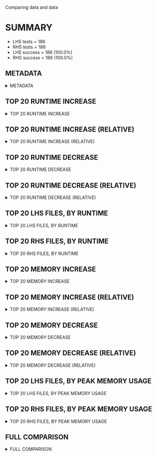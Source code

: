 Comparing data and data


# SUMMARY
- LHS tests = 186
- RHS tests = 186
- LHS success = 186  (100.0%)
- RHS success = 186  (100.0%)


## METADATA

<details><summary>METADATA</summary>

# LHS
<pre>
Ramon benchmark for Z3
-
Job description: MCM with basic SMT solver
Job tag: smt
Z3 repo: https://github.com/Z3Prover/z3
Z3 commit: 9770c005926e2085d4ede18f03d56cb67d762d84
Z3 branch: master
Z3 options: "-T:20 -v:2 -st tactic.default_tactic="(then simplify propagate-values solve-eqs simplify smt)" model_validate=true"
Z3 inputs: inputs/QF_NIA_MCM
Z3 commit message: adjust heuristic in random-inc-dec for finite domains

Signed-off-by: Nikolaj Bjorner <nbjorner@microsoft.com>

</pre>
# RHS
<pre>
Ramon benchmark for Z3
-
Job description: MCM with basic SMT solver
Job tag: smt
Z3 repo: https://github.com/Z3Prover/z3
Z3 commit: 9770c005926e2085d4ede18f03d56cb67d762d84
Z3 branch: master
Z3 options: "-T:20 -v:2 -st tactic.default_tactic="(then simplify propagate-values solve-eqs simplify smt)" model_validate=true"
Z3 inputs: inputs/QF_NIA_MCM
Z3 commit message: adjust heuristic in random-inc-dec for finite domains

Signed-off-by: Nikolaj Bjorner <nbjorner@microsoft.com>

</pre>
</details>


## TOP 20 RUNTIME INCREASE

<details><summary>TOP 20 RUNTIME INCREASE</summary>

|FILE                                                                                        |TIME_L     |TIME_R     |DIFF(s)    |DIFF(%)|
|-------------|-------------:|-------------:|--------------:|------------:|
|01.smt2                                                                                     |  19.980s  |  19.980s  |   0.000s  | 0.0%|
|02.smt2                                                                                     |  20.018s  |  20.018s  |   0.000s  | 0.0%|
|03.smt2                                                                                     |  20.009s  |  20.009s  |   0.000s  | 0.0%|
|04.smt2                                                                                     |  19.996s  |  19.996s  |   0.000s  | 0.0%|
|05.smt2                                                                                     |  20.011s  |  20.011s  |   0.000s  | 0.0%|
|06.smt2                                                                                     |   2.928s  |   2.928s  |   0.000s  | 0.0%|
|07.smt2                                                                                     |  19.993s  |  19.993s  |   0.000s  | 0.0%|
|08.smt2                                                                                     |  20.003s  |  20.003s  |   0.000s  | 0.0%|
|09.smt2                                                                                     |  19.897s  |  19.897s  |   0.000s  | 0.0%|
|10.smt2                                                                                     |  19.385s  |  19.385s  |   0.000s  | 0.0%|
|100.smt2                                                                                    |  20.011s  |  20.011s  |   0.000s  | 0.0%|
|101.smt2                                                                                    |  19.917s  |  19.917s  |   0.000s  | 0.0%|
|102.smt2                                                                                    |  19.904s  |  19.904s  |   0.000s  | 0.0%|
|103.smt2                                                                                    |  20.003s  |  20.003s  |   0.000s  | 0.0%|
|104.smt2                                                                                    |  19.987s  |  19.987s  |   0.000s  | 0.0%|
|105.smt2                                                                                    |  20.025s  |  20.025s  |   0.000s  | 0.0%|
|106.smt2                                                                                    |  19.956s  |  19.956s  |   0.000s  | 0.0%|
|107.smt2                                                                                    |   1.048s  |   1.048s  |   0.000s  | 0.0%|
|108.smt2                                                                                    |  19.955s  |  19.955s  |   0.000s  | 0.0%|
|109.smt2                                                                                    |   1.531s  |   1.531s  |   0.000s  | 0.0%|
</details>


## TOP 20 RUNTIME INCREASE (RELATIVE)

<details><summary>TOP 20 RUNTIME INCREASE (RELATIVE)</summary>

|FILE                                                                                        |TIME_L     |TIME_R     |DIFF(s)    |DIFF(%)|
|-------------|-------------:|-------------:|--------------:|------------:|
|01.smt2                                                                                     |  19.980s  |  19.980s  |   0.000s  | 0.0%|
|02.smt2                                                                                     |  20.018s  |  20.018s  |   0.000s  | 0.0%|
|03.smt2                                                                                     |  20.009s  |  20.009s  |   0.000s  | 0.0%|
|04.smt2                                                                                     |  19.996s  |  19.996s  |   0.000s  | 0.0%|
|05.smt2                                                                                     |  20.011s  |  20.011s  |   0.000s  | 0.0%|
|06.smt2                                                                                     |   2.928s  |   2.928s  |   0.000s  | 0.0%|
|07.smt2                                                                                     |  19.993s  |  19.993s  |   0.000s  | 0.0%|
|08.smt2                                                                                     |  20.003s  |  20.003s  |   0.000s  | 0.0%|
|09.smt2                                                                                     |  19.897s  |  19.897s  |   0.000s  | 0.0%|
|10.smt2                                                                                     |  19.385s  |  19.385s  |   0.000s  | 0.0%|
|100.smt2                                                                                    |  20.011s  |  20.011s  |   0.000s  | 0.0%|
|101.smt2                                                                                    |  19.917s  |  19.917s  |   0.000s  | 0.0%|
|102.smt2                                                                                    |  19.904s  |  19.904s  |   0.000s  | 0.0%|
|103.smt2                                                                                    |  20.003s  |  20.003s  |   0.000s  | 0.0%|
|104.smt2                                                                                    |  19.987s  |  19.987s  |   0.000s  | 0.0%|
|105.smt2                                                                                    |  20.025s  |  20.025s  |   0.000s  | 0.0%|
|106.smt2                                                                                    |  19.956s  |  19.956s  |   0.000s  | 0.0%|
|107.smt2                                                                                    |   1.048s  |   1.048s  |   0.000s  | 0.0%|
|108.smt2                                                                                    |  19.955s  |  19.955s  |   0.000s  | 0.0%|
|109.smt2                                                                                    |   1.531s  |   1.531s  |   0.000s  | 0.0%|
</details>


## TOP 20 RUNTIME DECREASE

<details><summary>TOP 20 RUNTIME DECREASE</summary>

|FILE                                                                                        |TIME_L     |TIME_R     |DIFF(s)    |DIFF(%)|
|-------------|-------------:|-------------:|--------------:|------------:|
|01.smt2                                                                                     |  19.980s  |  19.980s  |   0.000s  | 0.0%|
|02.smt2                                                                                     |  20.018s  |  20.018s  |   0.000s  | 0.0%|
|03.smt2                                                                                     |  20.009s  |  20.009s  |   0.000s  | 0.0%|
|04.smt2                                                                                     |  19.996s  |  19.996s  |   0.000s  | 0.0%|
|05.smt2                                                                                     |  20.011s  |  20.011s  |   0.000s  | 0.0%|
|06.smt2                                                                                     |   2.928s  |   2.928s  |   0.000s  | 0.0%|
|07.smt2                                                                                     |  19.993s  |  19.993s  |   0.000s  | 0.0%|
|08.smt2                                                                                     |  20.003s  |  20.003s  |   0.000s  | 0.0%|
|09.smt2                                                                                     |  19.897s  |  19.897s  |   0.000s  | 0.0%|
|10.smt2                                                                                     |  19.385s  |  19.385s  |   0.000s  | 0.0%|
|100.smt2                                                                                    |  20.011s  |  20.011s  |   0.000s  | 0.0%|
|101.smt2                                                                                    |  19.917s  |  19.917s  |   0.000s  | 0.0%|
|102.smt2                                                                                    |  19.904s  |  19.904s  |   0.000s  | 0.0%|
|103.smt2                                                                                    |  20.003s  |  20.003s  |   0.000s  | 0.0%|
|104.smt2                                                                                    |  19.987s  |  19.987s  |   0.000s  | 0.0%|
|105.smt2                                                                                    |  20.025s  |  20.025s  |   0.000s  | 0.0%|
|106.smt2                                                                                    |  19.956s  |  19.956s  |   0.000s  | 0.0%|
|107.smt2                                                                                    |   1.048s  |   1.048s  |   0.000s  | 0.0%|
|108.smt2                                                                                    |  19.955s  |  19.955s  |   0.000s  | 0.0%|
|109.smt2                                                                                    |   1.531s  |   1.531s  |   0.000s  | 0.0%|
</details>


## TOP 20 RUNTIME DECREASE (RELATIVE)

<details><summary>TOP 20 RUNTIME DECREASE (RELATIVE)</summary>

|FILE                                                                                        |TIME_L     |TIME_R     |DIFF(s)    |DIFF(%)|
|-------------|-------------:|-------------:|--------------:|------------:|
|01.smt2                                                                                     |  19.980s  |  19.980s  |   0.000s  | 0.0%|
|02.smt2                                                                                     |  20.018s  |  20.018s  |   0.000s  | 0.0%|
|03.smt2                                                                                     |  20.009s  |  20.009s  |   0.000s  | 0.0%|
|04.smt2                                                                                     |  19.996s  |  19.996s  |   0.000s  | 0.0%|
|05.smt2                                                                                     |  20.011s  |  20.011s  |   0.000s  | 0.0%|
|06.smt2                                                                                     |   2.928s  |   2.928s  |   0.000s  | 0.0%|
|07.smt2                                                                                     |  19.993s  |  19.993s  |   0.000s  | 0.0%|
|08.smt2                                                                                     |  20.003s  |  20.003s  |   0.000s  | 0.0%|
|09.smt2                                                                                     |  19.897s  |  19.897s  |   0.000s  | 0.0%|
|10.smt2                                                                                     |  19.385s  |  19.385s  |   0.000s  | 0.0%|
|100.smt2                                                                                    |  20.011s  |  20.011s  |   0.000s  | 0.0%|
|101.smt2                                                                                    |  19.917s  |  19.917s  |   0.000s  | 0.0%|
|102.smt2                                                                                    |  19.904s  |  19.904s  |   0.000s  | 0.0%|
|103.smt2                                                                                    |  20.003s  |  20.003s  |   0.000s  | 0.0%|
|104.smt2                                                                                    |  19.987s  |  19.987s  |   0.000s  | 0.0%|
|105.smt2                                                                                    |  20.025s  |  20.025s  |   0.000s  | 0.0%|
|106.smt2                                                                                    |  19.956s  |  19.956s  |   0.000s  | 0.0%|
|107.smt2                                                                                    |   1.048s  |   1.048s  |   0.000s  | 0.0%|
|108.smt2                                                                                    |  19.955s  |  19.955s  |   0.000s  | 0.0%|
|109.smt2                                                                                    |   1.531s  |   1.531s  |   0.000s  | 0.0%|
</details>


## TOP 20 LHS FILES, BY RUNTIME

<details><summary>TOP 20 LHS FILES, BY RUNTIME</summary>

|FILE                                                                                       |TIME     |MEM        |
|------------|----------:|---------:|
|158.smt2                                                                                   |  20.036s |167.0MiB|
|54.smt2                                                                                    |  20.034s |142.0MiB|
|49.smt2                                                                                    |  20.034s |117.0MiB|
|119.smt2                                                                                   |  20.033s |118.0MiB|
|143.smt2                                                                                   |  20.033s |138.0MiB|
|47.smt2                                                                                    |  20.032s |123.0MiB|
|138.smt2                                                                                   |  20.032s |144.0MiB|
|122.smt2                                                                                   |  20.031s |151.0MiB|
|45.smt2                                                                                    |  20.030s |72.244MiB|
|60.smt2                                                                                    |  20.030s |137.0MiB|
|151.smt2                                                                                   |  20.027s |203.0MiB|
|51.smt2                                                                                    |  20.027s |137.0MiB|
|135.smt2                                                                                   |  20.026s |144.0MiB|
|82.smt2                                                                                    |  20.026s |123.0MiB|
|24.smt2                                                                                    |  20.025s |113.0MiB|
|52.smt2                                                                                    |  20.025s |144.0MiB|
|93.smt2                                                                                    |  20.025s |89.936MiB|
|105.smt2                                                                                   |  20.025s |177.0MiB|
|144.smt2                                                                                   |  20.025s |140.0MiB|
|75.smt2                                                                                    |  20.025s |126.0MiB|
</details>


## TOP 20 RHS FILES, BY RUNTIME

<details><summary>TOP 20 RHS FILES, BY RUNTIME</summary>

|FILE                                                                                       |TIME     |MEM        |
|------------|----------:|---------:|
|158.smt2                                                                                   |  20.036s |167.0MiB|
|54.smt2                                                                                    |  20.034s |142.0MiB|
|49.smt2                                                                                    |  20.034s |117.0MiB|
|119.smt2                                                                                   |  20.033s |118.0MiB|
|143.smt2                                                                                   |  20.033s |138.0MiB|
|47.smt2                                                                                    |  20.032s |123.0MiB|
|138.smt2                                                                                   |  20.032s |144.0MiB|
|122.smt2                                                                                   |  20.031s |151.0MiB|
|45.smt2                                                                                    |  20.030s |72.244MiB|
|60.smt2                                                                                    |  20.030s |137.0MiB|
|151.smt2                                                                                   |  20.027s |203.0MiB|
|51.smt2                                                                                    |  20.027s |137.0MiB|
|135.smt2                                                                                   |  20.026s |144.0MiB|
|82.smt2                                                                                    |  20.026s |123.0MiB|
|24.smt2                                                                                    |  20.025s |113.0MiB|
|52.smt2                                                                                    |  20.025s |144.0MiB|
|93.smt2                                                                                    |  20.025s |89.936MiB|
|105.smt2                                                                                   |  20.025s |177.0MiB|
|144.smt2                                                                                   |  20.025s |140.0MiB|
|75.smt2                                                                                    |  20.025s |126.0MiB|
</details>


## TOP 20 MEMORY INCREASE

<details><summary>TOP 20 MEMORY INCREASE</summary>

|FILE                                                                                        |MEM_L         |MEM_R         |DIFF            |DIFF(%)|
|-------------|-------------:|-------------:|--------------:|------------:|
|01.smt2                                                                                     |104.0MiB|104.0MiB|0B| 0.0%|
|02.smt2                                                                                     |114.0MiB|114.0MiB|0B| 0.0%|
|03.smt2                                                                                     |93.62MiB|93.62MiB|0B| 0.0%|
|04.smt2                                                                                     |87.032MiB|87.032MiB|0B| 0.0%|
|05.smt2                                                                                     |123.0MiB|123.0MiB|0B| 0.0%|
|06.smt2                                                                                     |44.996MiB|44.996MiB|0B| 0.0%|
|07.smt2                                                                                     |83.604MiB|83.604MiB|0B| 0.0%|
|08.smt2                                                                                     |75.264MiB|75.264MiB|0B| 0.0%|
|09.smt2                                                                                     |81.792MiB|81.792MiB|0B| 0.0%|
|10.smt2                                                                                     |89.052MiB|89.052MiB|0B| 0.0%|
|100.smt2                                                                                    |110.0MiB|110.0MiB|0B| 0.0%|
|101.smt2                                                                                    |110.0MiB|110.0MiB|0B| 0.0%|
|102.smt2                                                                                    |136.0MiB|136.0MiB|0B| 0.0%|
|103.smt2                                                                                    |111.0MiB|111.0MiB|0B| 0.0%|
|104.smt2                                                                                    |79.424MiB|79.424MiB|0B| 0.0%|
|105.smt2                                                                                    |177.0MiB|177.0MiB|0B| 0.0%|
|106.smt2                                                                                    |135.0MiB|135.0MiB|0B| 0.0%|
|107.smt2                                                                                    |32.432MiB|32.432MiB|0B| 0.0%|
|108.smt2                                                                                    |160.0MiB|160.0MiB|0B| 0.0%|
|109.smt2                                                                                    |49.956MiB|49.956MiB|0B| 0.0%|
</details>


## TOP 20 MEMORY INCREASE (RELATIVE)

<details><summary>TOP 20 MEMORY INCREASE (RELATIVE)</summary>

|FILE                                                                                        |MEM_L         |MEM_R         |DIFF            |DIFF(%)|
|-------------|-------------:|-------------:|--------------:|------------:|
|01.smt2                                                                                     |104.0MiB|104.0MiB|0B| 0.0%|
|02.smt2                                                                                     |114.0MiB|114.0MiB|0B| 0.0%|
|03.smt2                                                                                     |93.62MiB|93.62MiB|0B| 0.0%|
|04.smt2                                                                                     |87.032MiB|87.032MiB|0B| 0.0%|
|05.smt2                                                                                     |123.0MiB|123.0MiB|0B| 0.0%|
|06.smt2                                                                                     |44.996MiB|44.996MiB|0B| 0.0%|
|07.smt2                                                                                     |83.604MiB|83.604MiB|0B| 0.0%|
|08.smt2                                                                                     |75.264MiB|75.264MiB|0B| 0.0%|
|09.smt2                                                                                     |81.792MiB|81.792MiB|0B| 0.0%|
|10.smt2                                                                                     |89.052MiB|89.052MiB|0B| 0.0%|
|100.smt2                                                                                    |110.0MiB|110.0MiB|0B| 0.0%|
|101.smt2                                                                                    |110.0MiB|110.0MiB|0B| 0.0%|
|102.smt2                                                                                    |136.0MiB|136.0MiB|0B| 0.0%|
|103.smt2                                                                                    |111.0MiB|111.0MiB|0B| 0.0%|
|104.smt2                                                                                    |79.424MiB|79.424MiB|0B| 0.0%|
|105.smt2                                                                                    |177.0MiB|177.0MiB|0B| 0.0%|
|106.smt2                                                                                    |135.0MiB|135.0MiB|0B| 0.0%|
|107.smt2                                                                                    |32.432MiB|32.432MiB|0B| 0.0%|
|108.smt2                                                                                    |160.0MiB|160.0MiB|0B| 0.0%|
|109.smt2                                                                                    |49.956MiB|49.956MiB|0B| 0.0%|
</details>


## TOP 20 MEMORY DECREASE

<details><summary>TOP 20 MEMORY DECREASE</summary>

|FILE                                                                                        |MEM_L         |MEM_R         |DIFF            |DIFF(%)|
|-------------|-------------:|-------------:|--------------:|------------:|
|01.smt2                                                                                     |104.0MiB|104.0MiB|0B| 0.0%|
|02.smt2                                                                                     |114.0MiB|114.0MiB|0B| 0.0%|
|03.smt2                                                                                     |93.62MiB|93.62MiB|0B| 0.0%|
|04.smt2                                                                                     |87.032MiB|87.032MiB|0B| 0.0%|
|05.smt2                                                                                     |123.0MiB|123.0MiB|0B| 0.0%|
|06.smt2                                                                                     |44.996MiB|44.996MiB|0B| 0.0%|
|07.smt2                                                                                     |83.604MiB|83.604MiB|0B| 0.0%|
|08.smt2                                                                                     |75.264MiB|75.264MiB|0B| 0.0%|
|09.smt2                                                                                     |81.792MiB|81.792MiB|0B| 0.0%|
|10.smt2                                                                                     |89.052MiB|89.052MiB|0B| 0.0%|
|100.smt2                                                                                    |110.0MiB|110.0MiB|0B| 0.0%|
|101.smt2                                                                                    |110.0MiB|110.0MiB|0B| 0.0%|
|102.smt2                                                                                    |136.0MiB|136.0MiB|0B| 0.0%|
|103.smt2                                                                                    |111.0MiB|111.0MiB|0B| 0.0%|
|104.smt2                                                                                    |79.424MiB|79.424MiB|0B| 0.0%|
|105.smt2                                                                                    |177.0MiB|177.0MiB|0B| 0.0%|
|106.smt2                                                                                    |135.0MiB|135.0MiB|0B| 0.0%|
|107.smt2                                                                                    |32.432MiB|32.432MiB|0B| 0.0%|
|108.smt2                                                                                    |160.0MiB|160.0MiB|0B| 0.0%|
|109.smt2                                                                                    |49.956MiB|49.956MiB|0B| 0.0%|
</details>


## TOP 20 MEMORY DECREASE (RELATIVE)

<details><summary>TOP 20 MEMORY DECREASE (RELATIVE)</summary>

|FILE                                                                                        |MEM_L         |MEM_R         |DIFF            |DIFF(%)|
|-------------|-------------:|-------------:|--------------:|------------:|
|01.smt2                                                                                     |104.0MiB|104.0MiB|0B| 0.0%|
|02.smt2                                                                                     |114.0MiB|114.0MiB|0B| 0.0%|
|03.smt2                                                                                     |93.62MiB|93.62MiB|0B| 0.0%|
|04.smt2                                                                                     |87.032MiB|87.032MiB|0B| 0.0%|
|05.smt2                                                                                     |123.0MiB|123.0MiB|0B| 0.0%|
|06.smt2                                                                                     |44.996MiB|44.996MiB|0B| 0.0%|
|07.smt2                                                                                     |83.604MiB|83.604MiB|0B| 0.0%|
|08.smt2                                                                                     |75.264MiB|75.264MiB|0B| 0.0%|
|09.smt2                                                                                     |81.792MiB|81.792MiB|0B| 0.0%|
|10.smt2                                                                                     |89.052MiB|89.052MiB|0B| 0.0%|
|100.smt2                                                                                    |110.0MiB|110.0MiB|0B| 0.0%|
|101.smt2                                                                                    |110.0MiB|110.0MiB|0B| 0.0%|
|102.smt2                                                                                    |136.0MiB|136.0MiB|0B| 0.0%|
|103.smt2                                                                                    |111.0MiB|111.0MiB|0B| 0.0%|
|104.smt2                                                                                    |79.424MiB|79.424MiB|0B| 0.0%|
|105.smt2                                                                                    |177.0MiB|177.0MiB|0B| 0.0%|
|106.smt2                                                                                    |135.0MiB|135.0MiB|0B| 0.0%|
|107.smt2                                                                                    |32.432MiB|32.432MiB|0B| 0.0%|
|108.smt2                                                                                    |160.0MiB|160.0MiB|0B| 0.0%|
|109.smt2                                                                                    |49.956MiB|49.956MiB|0B| 0.0%|
</details>


## TOP 20 LHS FILES, BY PEAK MEMORY USAGE

<details><summary>TOP 20 LHS FILES, BY PEAK MEMORY USAGE</summary>

|FILE                                                                                       |TIME     |MEM        |
|------------|----------:|---------:|
|184.smt2                                                                                   |  20.016s |703.0MiB|
|183.smt2                                                                                   |  20.004s |409.0MiB|
|182.smt2                                                                                   |  19.809s |407.0MiB|
|178.smt2                                                                                   |  19.981s |380.0MiB|
|179.smt2                                                                                   |  20.017s |341.0MiB|
|181.smt2                                                                                   |  19.997s |325.0MiB|
|180.smt2                                                                                   |  19.913s |307.0MiB|
|172.smt2                                                                                   |  20.000s |297.0MiB|
|176.smt2                                                                                   |  19.946s |296.0MiB|
|173.smt2                                                                                   |  19.892s |289.0MiB|
|175.smt2                                                                                   |  19.999s |283.0MiB|
|174.smt2                                                                                   |  19.910s |268.0MiB|
|185.smt2                                                                                   |  20.008s |245.0MiB|
|186.smt2                                                                                   |  19.905s |245.0MiB|
|169.smt2                                                                                   |  20.012s |236.0MiB|
|171.smt2                                                                                   |  20.002s |211.0MiB|
|163.smt2                                                                                   |  19.910s |208.0MiB|
|151.smt2                                                                                   |  20.027s |203.0MiB|
|160.smt2                                                                                   |  19.822s |191.0MiB|
|165.smt2                                                                                   |  19.931s |181.0MiB|
</details>


## TOP 20 RHS FILES, BY PEAK MEMORY USAGE

<details><summary>TOP 20 RHS FILES, BY PEAK MEMORY USAGE</summary>

|FILE                                                                                       |TIME     |MEM        |
|------------|----------:|---------:|
|184.smt2                                                                                   |  20.016s |703.0MiB|
|183.smt2                                                                                   |  20.004s |409.0MiB|
|182.smt2                                                                                   |  19.809s |407.0MiB|
|178.smt2                                                                                   |  19.981s |380.0MiB|
|179.smt2                                                                                   |  20.017s |341.0MiB|
|181.smt2                                                                                   |  19.997s |325.0MiB|
|180.smt2                                                                                   |  19.913s |307.0MiB|
|172.smt2                                                                                   |  20.000s |297.0MiB|
|176.smt2                                                                                   |  19.946s |296.0MiB|
|173.smt2                                                                                   |  19.892s |289.0MiB|
|175.smt2                                                                                   |  19.999s |283.0MiB|
|174.smt2                                                                                   |  19.910s |268.0MiB|
|185.smt2                                                                                   |  20.008s |245.0MiB|
|186.smt2                                                                                   |  19.905s |245.0MiB|
|169.smt2                                                                                   |  20.012s |236.0MiB|
|171.smt2                                                                                   |  20.002s |211.0MiB|
|163.smt2                                                                                   |  19.910s |208.0MiB|
|151.smt2                                                                                   |  20.027s |203.0MiB|
|160.smt2                                                                                   |  19.822s |191.0MiB|
|165.smt2                                                                                   |  19.931s |181.0MiB|
</details>


## FULL COMPARISON

<details><summary>FULL COMPARISON</summary>

|FILE                                                                                        |TIME_L     |TIME_R     |DIFF(s)    |DIFF(%)|
|-------------|-------------:|-------------:|--------------:|------------:|
|01.smt2                                                                                     |  19.980s  |  19.980s  |   0.000s  | 0.0%|
|02.smt2                                                                                     |  20.018s  |  20.018s  |   0.000s  | 0.0%|
|03.smt2                                                                                     |  20.009s  |  20.009s  |   0.000s  | 0.0%|
|04.smt2                                                                                     |  19.996s  |  19.996s  |   0.000s  | 0.0%|
|05.smt2                                                                                     |  20.011s  |  20.011s  |   0.000s  | 0.0%|
|06.smt2                                                                                     |   2.928s  |   2.928s  |   0.000s  | 0.0%|
|07.smt2                                                                                     |  19.993s  |  19.993s  |   0.000s  | 0.0%|
|08.smt2                                                                                     |  20.003s  |  20.003s  |   0.000s  | 0.0%|
|09.smt2                                                                                     |  19.897s  |  19.897s  |   0.000s  | 0.0%|
|10.smt2                                                                                     |  19.385s  |  19.385s  |   0.000s  | 0.0%|
|100.smt2                                                                                    |  20.011s  |  20.011s  |   0.000s  | 0.0%|
|101.smt2                                                                                    |  19.917s  |  19.917s  |   0.000s  | 0.0%|
|102.smt2                                                                                    |  19.904s  |  19.904s  |   0.000s  | 0.0%|
|103.smt2                                                                                    |  20.003s  |  20.003s  |   0.000s  | 0.0%|
|104.smt2                                                                                    |  19.987s  |  19.987s  |   0.000s  | 0.0%|
|105.smt2                                                                                    |  20.025s  |  20.025s  |   0.000s  | 0.0%|
|106.smt2                                                                                    |  19.956s  |  19.956s  |   0.000s  | 0.0%|
|107.smt2                                                                                    |   1.048s  |   1.048s  |   0.000s  | 0.0%|
|108.smt2                                                                                    |  19.955s  |  19.955s  |   0.000s  | 0.0%|
|109.smt2                                                                                    |   1.531s  |   1.531s  |   0.000s  | 0.0%|
|11.smt2                                                                                     |  20.008s  |  20.008s  |   0.000s  | 0.0%|
|110.smt2                                                                                    |  19.962s  |  19.962s  |   0.000s  | 0.0%|
|111.smt2                                                                                    |  19.853s  |  19.853s  |   0.000s  | 0.0%|
|112.smt2                                                                                    |  20.024s  |  20.024s  |   0.000s  | 0.0%|
|113.smt2                                                                                    |   0.172s  |   0.172s  |   0.000s  | 0.0%|
|114.smt2                                                                                    |  19.850s  |  19.850s  |   0.000s  | 0.0%|
|115.smt2                                                                                    |  19.970s  |  19.970s  |   0.000s  | 0.0%|
|116.smt2                                                                                    |  19.805s  |  19.805s  |   0.000s  | 0.0%|
|117.smt2                                                                                    |  10.571s  |  10.571s  |   0.000s  | 0.0%|
|118.smt2                                                                                    |  19.657s  |  19.657s  |   0.000s  | 0.0%|
|119.smt2                                                                                    |  20.033s  |  20.033s  |   0.000s  | 0.0%|
|12.smt2                                                                                     |  19.605s  |  19.605s  |   0.000s  | 0.0%|
|120.smt2                                                                                    |  19.704s  |  19.704s  |   0.000s  | 0.0%|
|121.smt2                                                                                    |  19.541s  |  19.541s  |   0.000s  | 0.0%|
|122.smt2                                                                                    |  20.031s  |  20.031s  |   0.000s  | 0.0%|
|123.smt2                                                                                    |  20.019s  |  20.019s  |   0.000s  | 0.0%|
|124.smt2                                                                                    |  19.839s  |  19.839s  |   0.000s  | 0.0%|
|125.smt2                                                                                    |  20.012s  |  20.012s  |   0.000s  | 0.0%|
|126.smt2                                                                                    |  19.740s  |  19.740s  |   0.000s  | 0.0%|
|127.smt2                                                                                    |  19.500s  |  19.500s  |   0.000s  | 0.0%|
|128.smt2                                                                                    |  19.807s  |  19.807s  |   0.000s  | 0.0%|
|129.smt2                                                                                    |  19.987s  |  19.987s  |   0.000s  | 0.0%|
|13.smt2                                                                                     |  19.990s  |  19.990s  |   0.000s  | 0.0%|
|130.smt2                                                                                    |  20.021s  |  20.021s  |   0.000s  | 0.0%|
|131.smt2                                                                                    |  19.845s  |  19.845s  |   0.000s  | 0.0%|
|132.smt2                                                                                    |  19.832s  |  19.832s  |   0.000s  | 0.0%|
|133.smt2                                                                                    |  20.015s  |  20.015s  |   0.000s  | 0.0%|
|134.smt2                                                                                    |  20.023s  |  20.023s  |   0.000s  | 0.0%|
|135.smt2                                                                                    |  20.026s  |  20.026s  |   0.000s  | 0.0%|
|136.smt2                                                                                    |  19.604s  |  19.604s  |   0.000s  | 0.0%|
|137.smt2                                                                                    |  19.922s  |  19.922s  |   0.000s  | 0.0%|
|138.smt2                                                                                    |  20.032s  |  20.032s  |   0.000s  | 0.0%|
|139.smt2                                                                                    |  19.783s  |  19.783s  |   0.000s  | 0.0%|
|14.smt2                                                                                     |  19.995s  |  19.995s  |   0.000s  | 0.0%|
|140.smt2                                                                                    |  19.818s  |  19.818s  |   0.000s  | 0.0%|
|141.smt2                                                                                    |  19.544s  |  19.544s  |   0.000s  | 0.0%|
|142.smt2                                                                                    |  19.921s  |  19.921s  |   0.000s  | 0.0%|
|143.smt2                                                                                    |  20.033s  |  20.033s  |   0.000s  | 0.0%|
|144.smt2                                                                                    |  20.025s  |  20.025s  |   0.000s  | 0.0%|
|145.smt2                                                                                    |  19.705s  |  19.705s  |   0.000s  | 0.0%|
|146.smt2                                                                                    |  19.956s  |  19.956s  |   0.000s  | 0.0%|
|147.smt2                                                                                    |  19.997s  |  19.997s  |   0.000s  | 0.0%|
|148.smt2                                                                                    |  19.960s  |  19.960s  |   0.000s  | 0.0%|
|149.smt2                                                                                    |  19.955s  |  19.955s  |   0.000s  | 0.0%|
|15.smt2                                                                                     |  19.726s  |  19.726s  |   0.000s  | 0.0%|
|150.smt2                                                                                    |  20.020s  |  20.020s  |   0.000s  | 0.0%|
|151.smt2                                                                                    |  20.027s  |  20.027s  |   0.000s  | 0.0%|
|152.smt2                                                                                    |  19.832s  |  19.832s  |   0.000s  | 0.0%|
|153.smt2                                                                                    |  20.021s  |  20.021s  |   0.000s  | 0.0%|
|154.smt2                                                                                    |  20.023s  |  20.023s  |   0.000s  | 0.0%|
|155.smt2                                                                                    |  20.014s  |  20.014s  |   0.000s  | 0.0%|
|156.smt2                                                                                    |  20.008s  |  20.008s  |   0.000s  | 0.0%|
|157.smt2                                                                                    |  19.879s  |  19.879s  |   0.000s  | 0.0%|
|158.smt2                                                                                    |  20.036s  |  20.036s  |   0.000s  | 0.0%|
|159.smt2                                                                                    |  19.768s  |  19.768s  |   0.000s  | 0.0%|
|16.smt2                                                                                     |  19.974s  |  19.974s  |   0.000s  | 0.0%|
|160.smt2                                                                                    |  19.822s  |  19.822s  |   0.000s  | 0.0%|
|161.smt2                                                                                    |  18.956s  |  18.956s  |   0.000s  | 0.0%|
|162.smt2                                                                                    |  19.795s  |  19.795s  |   0.000s  | 0.0%|
|163.smt2                                                                                    |  19.910s  |  19.910s  |   0.000s  | 0.0%|
|164.smt2                                                                                    |  19.187s  |  19.187s  |   0.000s  | 0.0%|
|165.smt2                                                                                    |  19.931s  |  19.931s  |   0.000s  | 0.0%|
|166.smt2                                                                                    |  19.599s  |  19.599s  |   0.000s  | 0.0%|
|167.smt2                                                                                    |  19.889s  |  19.889s  |   0.000s  | 0.0%|
|168.smt2                                                                                    |  20.024s  |  20.024s  |   0.000s  | 0.0%|
|169.smt2                                                                                    |  20.012s  |  20.012s  |   0.000s  | 0.0%|
|17.smt2                                                                                     |  19.903s  |  19.903s  |   0.000s  | 0.0%|
|170.smt2                                                                                    |  19.726s  |  19.726s  |   0.000s  | 0.0%|
|171.smt2                                                                                    |  20.002s  |  20.002s  |   0.000s  | 0.0%|
|172.smt2                                                                                    |  20.000s  |  20.000s  |   0.000s  | 0.0%|
|173.smt2                                                                                    |  19.892s  |  19.892s  |   0.000s  | 0.0%|
|174.smt2                                                                                    |  19.910s  |  19.910s  |   0.000s  | 0.0%|
|175.smt2                                                                                    |  19.999s  |  19.999s  |   0.000s  | 0.0%|
|176.smt2                                                                                    |  19.946s  |  19.946s  |   0.000s  | 0.0%|
|177.smt2                                                                                    |  20.001s  |  20.001s  |   0.000s  | 0.0%|
|178.smt2                                                                                    |  19.981s  |  19.981s  |   0.000s  | 0.0%|
|179.smt2                                                                                    |  20.017s  |  20.017s  |   0.000s  | 0.0%|
|18.smt2                                                                                     |  20.018s  |  20.018s  |   0.000s  | 0.0%|
|180.smt2                                                                                    |  19.913s  |  19.913s  |   0.000s  | 0.0%|
|181.smt2                                                                                    |  19.997s  |  19.997s  |   0.000s  | 0.0%|
|182.smt2                                                                                    |  19.809s  |  19.809s  |   0.000s  | 0.0%|
|183.smt2                                                                                    |  20.004s  |  20.004s  |   0.000s  | 0.0%|
|184.smt2                                                                                    |  20.016s  |  20.016s  |   0.000s  | 0.0%|
|185.smt2                                                                                    |  20.008s  |  20.008s  |   0.000s  | 0.0%|
|186.smt2                                                                                    |  19.905s  |  19.905s  |   0.000s  | 0.0%|
|19.smt2                                                                                     |  19.978s  |  19.978s  |   0.000s  | 0.0%|
|20.smt2                                                                                     |  19.986s  |  19.986s  |   0.000s  | 0.0%|
|21.smt2                                                                                     |  19.992s  |  19.992s  |   0.000s  | 0.0%|
|22.smt2                                                                                     |  20.023s  |  20.023s  |   0.000s  | 0.0%|
|23.smt2                                                                                     |  20.009s  |  20.009s  |   0.000s  | 0.0%|
|24.smt2                                                                                     |  20.025s  |  20.025s  |   0.000s  | 0.0%|
|25.smt2                                                                                     |  19.931s  |  19.931s  |   0.000s  | 0.0%|
|26.smt2                                                                                     |  20.020s  |  20.020s  |   0.000s  | 0.0%|
|27.smt2                                                                                     |  19.862s  |  19.862s  |   0.000s  | 0.0%|
|28.smt2                                                                                     |  19.875s  |  19.875s  |   0.000s  | 0.0%|
|29.smt2                                                                                     |  19.976s  |  19.976s  |   0.000s  | 0.0%|
|30.smt2                                                                                     |  20.016s  |  20.016s  |   0.000s  | 0.0%|
|31.smt2                                                                                     |  19.998s  |  19.998s  |   0.000s  | 0.0%|
|32.smt2                                                                                     |  20.014s  |  20.014s  |   0.000s  | 0.0%|
|33.smt2                                                                                     |  19.625s  |  19.625s  |   0.000s  | 0.0%|
|34.smt2                                                                                     |  19.823s  |  19.823s  |   0.000s  | 0.0%|
|35.smt2                                                                                     |  19.841s  |  19.841s  |   0.000s  | 0.0%|
|36.smt2                                                                                     |  19.803s  |  19.803s  |   0.000s  | 0.0%|
|37.smt2                                                                                     |  19.825s  |  19.825s  |   0.000s  | 0.0%|
|38.smt2                                                                                     |  19.841s  |  19.841s  |   0.000s  | 0.0%|
|39.smt2                                                                                     |  20.022s  |  20.022s  |   0.000s  | 0.0%|
|40.smt2                                                                                     |  19.999s  |  19.999s  |   0.000s  | 0.0%|
|41.smt2                                                                                     |  20.003s  |  20.003s  |   0.000s  | 0.0%|
|42.smt2                                                                                     |  19.704s  |  19.704s  |   0.000s  | 0.0%|
|43.smt2                                                                                     |  20.016s  |  20.016s  |   0.000s  | 0.0%|
|44.smt2                                                                                     |  19.895s  |  19.895s  |   0.000s  | 0.0%|
|45.smt2                                                                                     |  20.030s  |  20.030s  |   0.000s  | 0.0%|
|46.smt2                                                                                     |  19.915s  |  19.915s  |   0.000s  | 0.0%|
|47.smt2                                                                                     |  20.032s  |  20.032s  |   0.000s  | 0.0%|
|48.smt2                                                                                     |  20.013s  |  20.013s  |   0.000s  | 0.0%|
|49.smt2                                                                                     |  20.034s  |  20.034s  |   0.000s  | 0.0%|
|50.smt2                                                                                     |  20.021s  |  20.021s  |   0.000s  | 0.0%|
|51.smt2                                                                                     |  20.027s  |  20.027s  |   0.000s  | 0.0%|
|52.smt2                                                                                     |  20.025s  |  20.025s  |   0.000s  | 0.0%|
|53.smt2                                                                                     |  20.020s  |  20.020s  |   0.000s  | 0.0%|
|54.smt2                                                                                     |  20.034s  |  20.034s  |   0.000s  | 0.0%|
|55.smt2                                                                                     |  19.997s  |  19.997s  |   0.000s  | 0.0%|
|56.smt2                                                                                     |  19.925s  |  19.925s  |   0.000s  | 0.0%|
|57.smt2                                                                                     |  20.017s  |  20.017s  |   0.000s  | 0.0%|
|58.smt2                                                                                     |  20.008s  |  20.008s  |   0.000s  | 0.0%|
|59.smt2                                                                                     |  20.000s  |  20.000s  |   0.000s  | 0.0%|
|60.smt2                                                                                     |  20.030s  |  20.030s  |   0.000s  | 0.0%|
|61.smt2                                                                                     |  19.240s  |  19.240s  |   0.000s  | 0.0%|
|62.smt2                                                                                     |  19.966s  |  19.966s  |   0.000s  | 0.0%|
|63.smt2                                                                                     |  20.003s  |  20.003s  |   0.000s  | 0.0%|
|64.smt2                                                                                     |  19.725s  |  19.725s  |   0.000s  | 0.0%|
|65.smt2                                                                                     |  19.995s  |  19.995s  |   0.000s  | 0.0%|
|66.smt2                                                                                     |  20.005s  |  20.005s  |   0.000s  | 0.0%|
|67.smt2                                                                                     |  19.871s  |  19.871s  |   0.000s  | 0.0%|
|68.smt2                                                                                     |  20.016s  |  20.016s  |   0.000s  | 0.0%|
|69.smt2                                                                                     |  19.721s  |  19.721s  |   0.000s  | 0.0%|
|70.smt2                                                                                     |  19.992s  |  19.992s  |   0.000s  | 0.0%|
|71.smt2                                                                                     |  19.795s  |  19.795s  |   0.000s  | 0.0%|
|72.smt2                                                                                     |  19.794s  |  19.794s  |   0.000s  | 0.0%|
|73.smt2                                                                                     |  19.900s  |  19.900s  |   0.000s  | 0.0%|
|74.smt2                                                                                     |  20.009s  |  20.009s  |   0.000s  | 0.0%|
|75.smt2                                                                                     |  20.025s  |  20.025s  |   0.000s  | 0.0%|
|76.smt2                                                                                     |  19.782s  |  19.782s  |   0.000s  | 0.0%|
|77.smt2                                                                                     |  20.010s  |  20.010s  |   0.000s  | 0.0%|
|78.smt2                                                                                     |  20.020s  |  20.020s  |   0.000s  | 0.0%|
|79.smt2                                                                                     |  19.929s  |  19.929s  |   0.000s  | 0.0%|
|80.smt2                                                                                     |  19.986s  |  19.986s  |   0.000s  | 0.0%|
|81.smt2                                                                                     |  19.728s  |  19.728s  |   0.000s  | 0.0%|
|82.smt2                                                                                     |  20.026s  |  20.026s  |   0.000s  | 0.0%|
|83.smt2                                                                                     |  19.899s  |  19.899s  |   0.000s  | 0.0%|
|84.smt2                                                                                     |  20.012s  |  20.012s  |   0.000s  | 0.0%|
|85.smt2                                                                                     |  20.004s  |  20.004s  |   0.000s  | 0.0%|
|86.smt2                                                                                     |  19.666s  |  19.666s  |   0.000s  | 0.0%|
|87.smt2                                                                                     |  19.820s  |  19.820s  |   0.000s  | 0.0%|
|88.smt2                                                                                     |  19.985s  |  19.985s  |   0.000s  | 0.0%|
|89.smt2                                                                                     |  20.020s  |  20.020s  |   0.000s  | 0.0%|
|90.smt2                                                                                     |  20.025s  |  20.025s  |   0.000s  | 0.0%|
|91.smt2                                                                                     |  20.018s  |  20.018s  |   0.000s  | 0.0%|
|92.smt2                                                                                     |  19.993s  |  19.993s  |   0.000s  | 0.0%|
|93.smt2                                                                                     |  20.025s  |  20.025s  |   0.000s  | 0.0%|
|94.smt2                                                                                     |  20.016s  |  20.016s  |   0.000s  | 0.0%|
|95.smt2                                                                                     |  20.022s  |  20.022s  |   0.000s  | 0.0%|
|96.smt2                                                                                     |  19.956s  |  19.956s  |   0.000s  | 0.0%|
|97.smt2                                                                                     |  19.961s  |  19.961s  |   0.000s  | 0.0%|
|98.smt2                                                                                     |  19.974s  |  19.974s  |   0.000s  | 0.0%|
</details>
